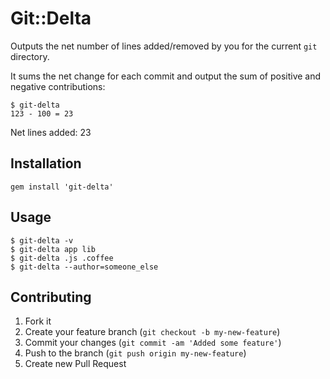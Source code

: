 # Git::Delta

Outputs the net number of lines added/removed by you for the current `git` directory.

It sums the net change for each commit and output the sum of positive and negative contributions:

	$ git-delta
	123 - 100 = 23

Net lines added: 23

## Installation

    gem install 'git-delta'

## Usage

	$ git-delta -v
	$ git-delta app lib
	$ git-delta .js .coffee
	$ git-delta --author=someone_else

## Contributing

1. Fork it
2. Create your feature branch (`git checkout -b my-new-feature`)
3. Commit your changes (`git commit -am 'Added some feature'`)
4. Push to the branch (`git push origin my-new-feature`)
5. Create new Pull Request
